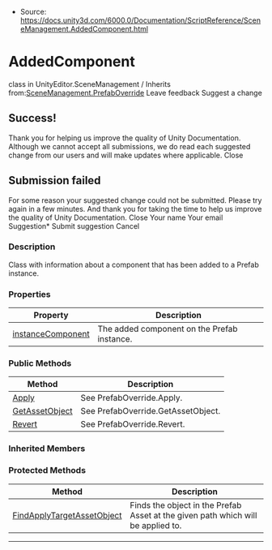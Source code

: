 * Source: https://docs.unity3d.com/6000.0/Documentation/ScriptReference/SceneManagement.AddedComponent.html

# AddedComponent
class in UnityEditor.SceneManagement
/
Inherits from:[SceneManagement.PrefabOverride](https://docs.unity3d.com/6000.0/Documentation/ScriptReference/SceneManagement.PrefabOverride.html)
Leave feedback
Suggest a change
## Success!
Thank you for helping us improve the quality of Unity Documentation. Although we cannot accept all submissions, we do read each suggested change from our users and will make updates where applicable.
Close
## Submission failed
For some reason your suggested change could not be submitted. Please <a>try again</a> in a few minutes. And thank you for taking the time to help us improve the quality of Unity Documentation.
Close
Your name Your email Suggestion* Submit suggestion
Cancel
### Description
Class with information about a component that has been added to a Prefab instance.
### Properties
Property | Description  
---|---  
[instanceComponent](https://docs.unity3d.com/6000.0/Documentation/ScriptReference/SceneManagement.AddedComponent-instanceComponent.html) | The added component on the Prefab instance.  
### Public Methods
Method | Description  
---|---  
[Apply](https://docs.unity3d.com/6000.0/Documentation/ScriptReference/SceneManagement.AddedComponent.Apply.html) | See PrefabOverride.Apply.  
[GetAssetObject](https://docs.unity3d.com/6000.0/Documentation/ScriptReference/SceneManagement.AddedComponent.GetAssetObject.html) | See PrefabOverride.GetAssetObject.  
[Revert](https://docs.unity3d.com/6000.0/Documentation/ScriptReference/SceneManagement.AddedComponent.Revert.html) | See PrefabOverride.Revert.  
### Inherited Members
### Protected Methods
Method | Description  
---|---  
[FindApplyTargetAssetObject](https://docs.unity3d.com/6000.0/Documentation/ScriptReference/SceneManagement.PrefabOverride.FindApplyTargetAssetObject.html) | Finds the object in the Prefab Asset at the given path which will be applied to.  
* * *
